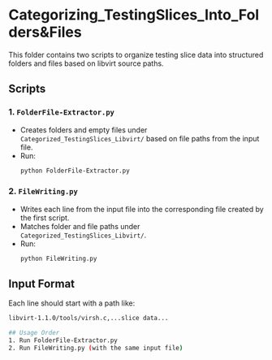 # Categorizing_TestingSlices_Into_Folders&Files

This folder contains two scripts to organize testing slice data into structured folders and files based on libvirt source paths.

## Scripts

### 1. `FolderFile-Extractor.py`
- Creates folders and empty files under `Categorized_TestingSlices_Libvirt/` based on file paths from the input file.
- Run:
  ```bash
  python FolderFile-Extractor.py

### 2. `FileWriting.py`
- Writes each line from the input file into the corresponding file created by the first script.
- Matches folder and file paths under `Categorized_TestingSlices_Libvirt/`.
- Run:
  ```bash
  python FileWriting.py

## Input Format
Each line should start with a path like:
  ```bash
  libvirt-1.1.0/tools/virsh.c,...slice data...

## Usage Order
1. Run FolderFile-Extractor.py
2. Run FileWriting.py (with the same input file)